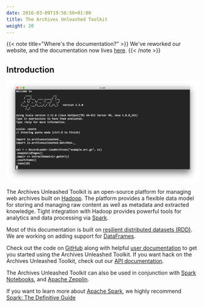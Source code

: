 ```yaml
---
date: 2016-03-09T19:56:50+01:00
title: The Archives Unleashed Toolkit
weight: 20
---
```


{{< note title="Where's the documentation?" >}}
We've reworked our website, and the documentation now lives [here](https://github.com/archivesunleashed/aut/wiki/User-Documentation).
{{< /note >}}

## Introduction

![aut in action](/images/prompt.png)

The Archives Unleashed Toolkit is an open-source platform for managing web archives built on [Hadoop](https://hadoop.apache.org/). The platform provides a flexible data model for storing and managing raw content as well as metadata and extracted knowledge. Tight integration with Hadoop provides powerful tools for analytics and data processing via [Spark](http://spark.apache.org/).

Most of this documentation is built on [resilient distributed datasets (RDD)](https://spark.apache.org/docs/latest/rdd-programming-guide.html). We are working on adding support for [DataFrames](https://spark.apache.org/docs/latest/sql-programming-guide.html#datasets-and-dataframes).

Check out the code on [GitHub](https://github.com/archivesunleashed/aut/) along with helpful [user documentation](https://github.com/archivesunleashed/aut/wiki/User-Documentation) to get you started using the Archives Unleashed Toolkit. If you want hack on the Archives Unleashed Toolkit, check out our [API documentation](https://api.docs.archivesunleashed.io/).

The Archives Unleashed Toolkit can also be used in conjunction with [Spark Notebooks](http://spark-notebook.io/), and [Apache Zepplin](https://zeppelin.apache.org/).

If you want to learn more about [Apache Spark](https://spark.apache.org/), we highly recommend [Spark: The Definitive Guide](http://shop.oreilly.com/product/0636920034957.do)
